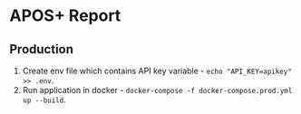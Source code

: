 # APOS+ Report

## Production

 1) Create env file which contains API key variable - `echo "API_KEY=apikey" >> .env`.
 2) Run application in docker - `docker-compose -f docker-compose.prod.yml up --build`.